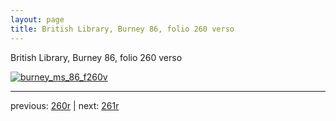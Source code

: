 ```yaml
---
layout: page
title: British Library, Burney 86, folio 260 verso
---
```


British Library, Burney 86, folio 260 verso

[![burney_ms_86_f260v](http://www.homermultitext.org/iipsrv?IIIF=/project/homer/pyramidal/deepzoom/bl/burney86imgs/v1/burney_ms_86_f260v.tif/full/800,/0/default.jpg)](http://www.homermultitext.org/ict2/?urn=urn:cite2:bl:burney86imgs.v1:burney_ms_86_f260v) 

---

previous:  [260r](../260r/) | next: [261r](../261r/)